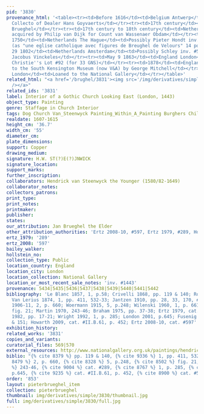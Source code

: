 ```yaml
---
pid: '3830'
provenance_html: '<table><tr><td>Before 1616</td><td>Belgium Antwerp</td><td>Possibly
  Collecto of Dealer Hans Goyvaerts</td></tr><tr><td>17th century</td><td>Belgium</td><td>Jan
  Brueghel</td></tr><tr><td>17th century to 18th century</td><td>Netherlands</td><td>Possibly
  acquired by Philip van Dijk for Count van Wassenaer Obdam</td></tr><tr><td>Aug 19
  1750</td><td>Netherlands The Hague</td><td>Possibly Pieter Hondt inv. #101 fl. 365
  (as "une eglise catholique avec figures de Breughel de Velours" 14 pouces sur 22")</td></tr><tr><td>Sep
  29 1802</td><td>Netherlands Amsterdam</td><td>Possibly Schley inv. #51 fl. 212</td></tr><tr><td></td><td></td><td>Possibly
  Jacobus Vinckeles</td></tr><tr><td>May 9 1863</td><td>England London</td><td>Sale
  Christie''s Lot #92 (for 33 GNS)</td></tr><tr><td>1878</td><td>England London</td><td>Given
  to the South Kensington Museum (now V&A) by George Mitchell</td></tr><tr><td>1895</td><td>England
  London</td><td>Loaned to the National Gallery</td></tr></table>'
related_html: "<a href='/brughel/3831'><img src='/img/derivatives/simple/3831/thumbnail.jpg'
  /></a>"
related_ids: '3831'
label: Interior of a Gothic Church Looking East (London, 1443)
object_type: Painting
genre: Staffage in Church Interior
tags: Dog Church Van_Steenwyck Painting_Within_A_Painting Burghers Children Interior_Scene
realdate: 1607-1615
height_cm: '36.7'
width_cm: '55'
diameter_cm: 
plate_dimensions: 
support: Copper
drawing_medium: 
signature: H.W. ST(?)E(?)JNWICK
signature_location: 
support_marks: 
further_inscription: 
collaborators: Hendrick van Steenwyck the Younger (1580/82-1649)
collaborator_notes: 
collectors_patrons: 
print_type: 
print_notes: 
printmaker: 
publisher: 
states: 
our_attribution: Jan Brueghel the Elder
other_attribution_authorities: 'Ertz 2008-10, #597, Ertz 1979, #289, Honig database'
ertz_1979: '289'
ertz_2008: '597'
bailey_walker: 
hollstein_no: 
collection_type: Public
location_country: England
location_city: London
location_collection: National Gallery
location_or_most_recent_sale_notes: 'inv. #1443'
provenance: 5434|5435|5436|5437|5438|5439|5440|5441|5442
bibliography: 'Le Blanc 1857, 1, p.58; Crivelli 1868, pp. 119 & 140; Rombouts and
  Van Lerius 1874, 1, pp. 411, 532-33; Jantzen 1910, pp. 28, 33, 170, #448; Würzbach
  1906-11, 2, p. 660; Woermann 1915, 5, p.248; Wilenski 1960, 1, p. 661; Faggin 1966,
  fig. 21; Martin 1970, 243-46; Braham 1975, pp. 37-38; Ertz 1979, cat. #289; Lawrence
  1982, pp. 17-21; Wright 1992, 1, p. 285; London 2001, p.645; Fusenig 2005, pp. 148
  & 151; Howarth 2009, cat. #II.B.61, p. 452; Ertz 2008-10, cat. #597'
exhibition_history: 
related_works: '3831'
copies_and_variants: 
curatorial_files: 569|570
external_resources: http://www.nationalgallery.org.uk/paintings/hendrick-van-steenwyck-the-younger-and-jan-brueghel-the-elder-the-interior-of-a-gothic-church-looking-east
biblio: "{% cite 8379 %} pp. 119 & 140, {% cite 9336 %} 1, pp. 411, 532-33, {% cite
  8479 %} 2, p. 660, {% cite 8328 %} 5, p.248, {% cite 8502 %} fig. 21, {% cite 8458
  %} 243-46, {% cite 9004 %} cat. #289, {% cite 8767 %} 1, p. 285, {% cite 9099 %}
  p.645, {% cite 9235 %} cat. #II.B.61, p. 452, {% cite 8900 %} cat. #597"
order: '853'
layout: pieterbrueghel_item
collection: pieterbrueghel
thumbnail: img/derivatives/simple/3830/thumbnail.jpg
full: img/derivatives/simple/3830/full.jpg
---
```

